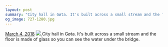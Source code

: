 ```yaml
---
layout: post
summary: "City hall in Gøta. It's built across a small stream and the floor is made of glass so you can see the water under the bridge."
og_image: 727-1280.jpg
---
```


<p>
  <time>
    <a href="/727">March 4, 2018</a>
  </time>
  <a href="/727">
    <img src="{{ site.assets_url }}/727-640.jpg" srcset="{{ site.assets_url }}/727-320.jpg 320w, {{ site.assets_url }}/727-640.jpg 640w, {{ site.assets_url }}/727-960.jpg 960w, {{ site.assets_url }}/727-1280.jpg 1280w" sizes="(min-width: 700px) 50vw, calc(100vw - 2rem)" />
  </a>
  <span>City hall in Gøta. It's built across a small stream and the floor is made of glass so you can see the water under the bridge.</span>
</p>
